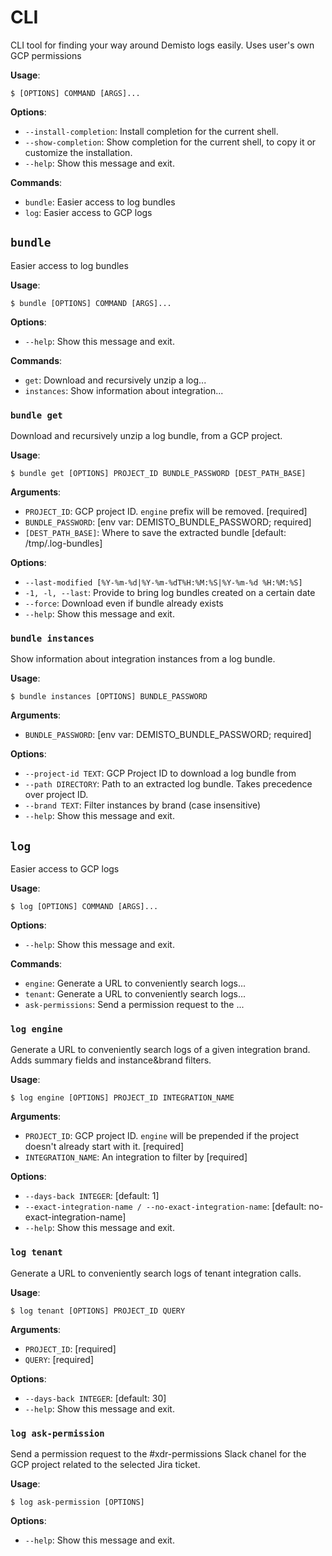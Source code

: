 # CLI

CLI tool for finding your way around Demisto logs easily. Uses user&#x27;s own GCP permissions

**Usage**:

```console
$ [OPTIONS] COMMAND [ARGS]...
```

**Options**:

* `--install-completion`: Install completion for the current shell.
* `--show-completion`: Show completion for the current shell, to copy it or customize the installation.
* `--help`: Show this message and exit.

**Commands**:

* `bundle`: Easier access to log bundles
* `log`: Easier access to GCP logs

## `bundle`

Easier access to log bundles

**Usage**:

```console
$ bundle [OPTIONS] COMMAND [ARGS]...
```

**Options**:

* `--help`: Show this message and exit.

**Commands**:

* `get`: Download and recursively unzip a log...
* `instances`: Show information about integration...

### `bundle get`

Download and recursively unzip a log bundle, from a GCP project.

**Usage**:

```console
$ bundle get [OPTIONS] PROJECT_ID BUNDLE_PASSWORD [DEST_PATH_BASE]
```

**Arguments**:

* `PROJECT_ID`: GCP project ID. `engine` prefix will be removed.  [required]
* `BUNDLE_PASSWORD`: [env var: DEMISTO_BUNDLE_PASSWORD; required]
* `[DEST_PATH_BASE]`: Where to save the extracted bundle  [default: /tmp/.log-bundles]

**Options**:

* `--last-modified [%Y-%m-%d|%Y-%m-%dT%H:%M:%S|%Y-%m-%d %H:%M:%S]`
* `-1, -l, --last`: Provide to bring log bundles created on a certain date
* `--force`: Download even if bundle already exists
* `--help`: Show this message and exit.

### `bundle instances`

Show information about integration instances from a log bundle.

**Usage**:

```console
$ bundle instances [OPTIONS] BUNDLE_PASSWORD
```

**Arguments**:

* `BUNDLE_PASSWORD`: [env var: DEMISTO_BUNDLE_PASSWORD; required]

**Options**:

* `--project-id TEXT`: GCP Project ID to download a log bundle from
* `--path DIRECTORY`: Path to an extracted log bundle. Takes precedence over project ID.
* `--brand TEXT`: Filter instances by brand (case insensitive)
* `--help`: Show this message and exit.

## `log`

Easier access to GCP logs

**Usage**:

```console
$ log [OPTIONS] COMMAND [ARGS]...
```

**Options**:

* `--help`: Show this message and exit.

**Commands**:

* `engine`: Generate a URL to conveniently search logs...
* `tenant`: Generate a URL to conveniently search logs...
* `ask-permissions`: Send a permission request to the ...

### `log engine`

Generate a URL to conveniently search logs of a given integration brand. Adds summary fields and instance&amp;brand filters.

**Usage**:

```console
$ log engine [OPTIONS] PROJECT_ID INTEGRATION_NAME
```

**Arguments**:

* `PROJECT_ID`: GCP project ID. `engine` will be prepended if the project doesn&#x27;t already start with it.  [required]
* `INTEGRATION_NAME`: An integration to filter by  [required]

**Options**:

* `--days-back INTEGER`: [default: 1]
* `--exact-integration-name / --no-exact-integration-name`: [default: no-exact-integration-name]
* `--help`: Show this message and exit.

### `log tenant`

Generate a URL to conveniently search logs of tenant integration calls.

**Usage**:

```console
$ log tenant [OPTIONS] PROJECT_ID QUERY
```

**Arguments**:

* `PROJECT_ID`: [required]
* `QUERY`: [required]

**Options**:

* `--days-back INTEGER`: [default: 30]
* `--help`: Show this message and exit.

### `log ask-permission`

Send a permission request to the #xdr-permissions Slack chanel for the GCP project related to the selected Jira ticket.

**Usage**:

```console
$ log ask-permission [OPTIONS]
```

**Options**:

* `--help`: Show this message and exit.

